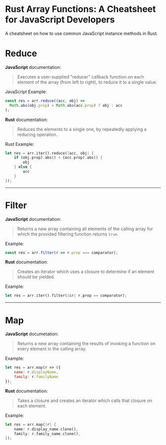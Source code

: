 # Rust Array Functions: A Cheatsheet for JavaScript Developers
A cheatsheet on how to use common JavaScript instance methods in Rust.

# Reduce

**JavaScript** documentation:

> Executes a user-supplied "reducer" callback function on each element of the array (from left to right), to reduce it to a single value.
> 

JavaScript Example:

```jsx
const res = arr.reduce((acc, obj) =>
  Math.abs(obj.prop) < Math.abs(acc.prop) ? obj : acc
);
```

**Rust** documentation:

> Reduces the elements to a single one, by repeatedly applying a reducing operation.
> 

Rust Example:

```rust
let res = arr.iter().reduce(|acc, obj| {
    if (obj.prop).abs() < (acc.prop).abs() {
        obj
    } else {
        acc
    }
});
```

---

# Filter

**JavaScript** documentation:

> Returns a new array containing all elements of the calling array for which the provided filtering function returns `true`.
> 

Example:

```jsx
const res = arr.filter(r => r.prop === comparator);
```

**Rust** documentation:

> Creates an iterator which uses a closure to determine if an element should be yielded.
> 

Example:

```rust
let res = arr.iter().filter(|&r| r.prop == comparator);
```

---

# Map

**JavaScript** documetation:

> Returns a new array containing the results of invoking a function on every element in the calling array.
> 

Example:

```jsx
let res = arr.map(r => ({
    name: r.displayName,
    family: r.familyName
});
```

**Rust** documentation:

> Takes a closure and creates an iterator which calls that closure on each element.
> 

Example:

```rust
let res = arr.map(|r| {
    name: r.display_name.clone(),
    family: r.family_name.clone(),
});
```

